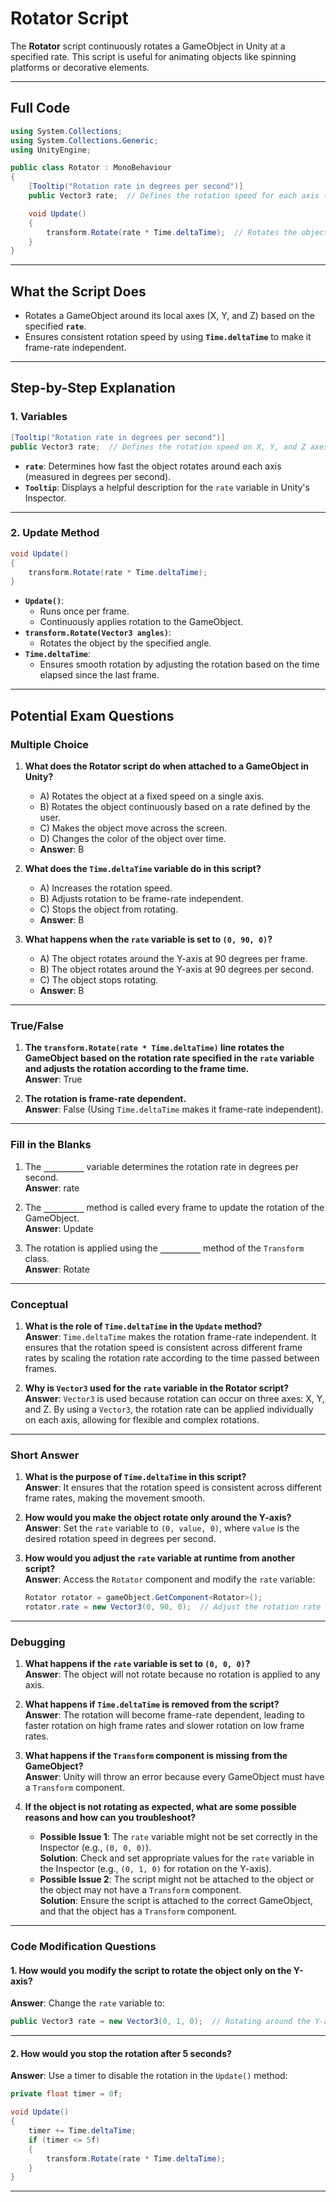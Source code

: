 # Rotator Script

The **Rotator** script continuously rotates a GameObject in Unity at a specified rate. This script is useful for animating objects like spinning platforms or decorative elements.

---

## Full Code

```csharp
using System.Collections;
using System.Collections.Generic;
using UnityEngine;

public class Rotator : MonoBehaviour
{
    [Tooltip("Rotation rate in degrees per second")]
    public Vector3 rate;  // Defines the rotation speed for each axis (X, Y, Z).

    void Update()
    {
        transform.Rotate(rate * Time.deltaTime);  // Rotates the object every frame.
    }
}
```

---

## What the Script Does

- Rotates a GameObject around its local axes (X, Y, and Z) based on the specified **`rate`**.
- Ensures consistent rotation speed by using **`Time.deltaTime`** to make it frame-rate independent.

---

## Step-by-Step Explanation

### 1. Variables

```csharp
[Tooltip("Rotation rate in degrees per second")]
public Vector3 rate;  // Defines the rotation speed on X, Y, and Z axes.
```

- **`rate`**: Determines how fast the object rotates around each axis (measured in degrees per second).
- **`Tooltip`**: Displays a helpful description for the `rate` variable in Unity's Inspector.

---

### 2. Update Method

```csharp
void Update()
{
    transform.Rotate(rate * Time.deltaTime);
}
```

- **`Update()`**:
  - Runs once per frame.
  - Continuously applies rotation to the GameObject.
- **`transform.Rotate(Vector3 angles)`**:
  - Rotates the object by the specified angle.
- **`Time.deltaTime`**:
  - Ensures smooth rotation by adjusting the rotation based on the time elapsed since the last frame.

---

## Potential Exam Questions

### Multiple Choice

1. **What does the Rotator script do when attached to a GameObject in Unity?**  
   - A) Rotates the object at a fixed speed on a single axis.  
   - B) Rotates the object continuously based on a rate defined by the user.  
   - C) Makes the object move across the screen.  
   - D) Changes the color of the object over time.  
   - **Answer**: B  

2. **What does the `Time.deltaTime` variable do in this script?**  
   - A) Increases the rotation speed.  
   - B) Adjusts rotation to be frame-rate independent.  
   - C) Stops the object from rotating.  
   - **Answer**: B  

3. **What happens when the `rate` variable is set to `(0, 90, 0)`?**  
   - A) The object rotates around the Y-axis at 90 degrees per frame.  
   - B) The object rotates around the Y-axis at 90 degrees per second.  
   - C) The object stops rotating.  
   - **Answer**: B  

---

### True/False

1. **The `transform.Rotate(rate * Time.deltaTime)` line rotates the GameObject based on the rotation rate specified in the `rate` variable and adjusts the rotation according to the frame time.**  
   **Answer**: True  

2. **The rotation is frame-rate dependent.**  
   **Answer**: False (Using `Time.deltaTime` makes it frame-rate independent).  

---

### Fill in the Blanks

1. The **`_________`** variable determines the rotation rate in degrees per second.  
   **Answer**: rate  

2. The **`_________`** method is called every frame to update the rotation of the GameObject.  
   **Answer**: Update  

3. The rotation is applied using the **`_________`** method of the `Transform` class.  
   **Answer**: Rotate  

---

### Conceptual

1. **What is the role of `Time.deltaTime` in the `Update` method?**  
   **Answer**: `Time.deltaTime` makes the rotation frame-rate independent. It ensures that the rotation speed is consistent across different frame rates by scaling the rotation rate according to the time passed between frames.  

2. **Why is `Vector3` used for the `rate` variable in the Rotator script?**  
   **Answer**: `Vector3` is used because rotation can occur on three axes: X, Y, and Z. By using a `Vector3`, the rotation rate can be applied individually on each axis, allowing for flexible and complex rotations.

---

### Short Answer

1. **What is the purpose of `Time.deltaTime` in this script?**  
   **Answer**: It ensures that the rotation speed is consistent across different frame rates, making the movement smooth.  

2. **How would you make the object rotate only around the Y-axis?**  
   **Answer**: Set the `rate` variable to `(0, value, 0)`, where `value` is the desired rotation speed in degrees per second.  

3. **How would you adjust the `rate` variable at runtime from another script?**  
   **Answer**: Access the `Rotator` component and modify the `rate` variable:  
   ```csharp
   Rotator rotator = gameObject.GetComponent<Rotator>();
   rotator.rate = new Vector3(0, 90, 0);  // Adjust the rotation rate to 90 degrees per second on the Y-axis.
   ```

---

### Debugging

1. **What happens if the `rate` variable is set to `(0, 0, 0)`?**  
   **Answer**: The object will not rotate because no rotation is applied to any axis.  

2. **What happens if `Time.deltaTime` is removed from the script?**  
   **Answer**: The rotation will become frame-rate dependent, leading to faster rotation on high frame rates and slower rotation on low frame rates.  

3. **What happens if the `Transform` component is missing from the GameObject?**  
   **Answer**: Unity will throw an error because every GameObject must have a `Transform` component.  

4. **If the object is not rotating as expected, what are some possible reasons and how can you troubleshoot?**  
   - **Possible Issue 1**: The `rate` variable might not be set correctly in the Inspector (e.g., `(0, 0, 0)`).  
     **Solution**: Check and set appropriate values for the `rate` variable in the Inspector (e.g., `(0, 1, 0)` for rotation on the Y-axis).  
   - **Possible Issue 2**: The script might not be attached to the object or the object may not have a `Transform` component.  
     **Solution**: Ensure the script is attached to the correct GameObject, and that the object has a `Transform` component.  

---

### Code Modification Questions

#### 1. How would you modify the script to rotate the object only on the Y-axis?

**Answer**: Change the `rate` variable to:  
```csharp
public Vector3 rate = new Vector3(0, 1, 0);  // Rotating around the Y-axis.
```

---

#### 2. How would you stop the rotation after 5 seconds?

**Answer**: Use a timer to disable the rotation in the `Update()` method:  
```csharp
private float timer = 0f;

void Update()
{
    timer += Time.deltaTime;
    if (timer <= 5f)
    {
        transform.Rotate(rate * Time.deltaTime);
    }
}
```

---

